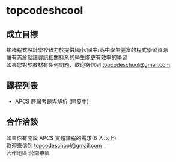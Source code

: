 # topcodeshcool

## 成立目標

接棒程式設計學校致力於提供國小/國中/高中學生豐富的程式學習資源  
讓有志於就讀資訊相關科系的學生能更有效率的學習  
如果您對於教材有任何問題，歡迎寄信到 topcodeschool@gmail.com

## 課程列表

- APCS 歷屆考題與解析 (開發中)

## 合作洽談

如果你有開設 APCS 實體課程的需求(6 人以上)  
歡迎來信到 topcodeschool@gmail.com  
合作地區:台南東區
